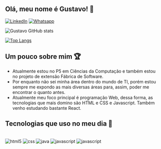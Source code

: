 ## Olá, meu nome é Gustavo! 👋


[![LinkedIn](https://img.shields.io/badge/LinkedIn-0077B5?style=for-the-badge&logo=linkedin&logoColor=white)](https://www.linkedin.com/in/gustavow-barbosas/)
[![Whatsapp](https://img.shields.io/badge/WhatsApp-25D366?style=for-the-badge&logo=whatsapp&logoColor=white)](https://api.whatsapp.com/send?phone=(55)%20(83)%2099676-5975)


![Gustavo GitHub stats](https://github-readme-stats.vercel.app/api?username=guxttavo&show_icons=true&theme=radical&hide_border=true)

[![Top Langs](https://github-readme-stats.vercel.app/api/top-langs/?username=guxttavo&theme=radical&langs_count=10&layout=compact&hide_border=true)](https://github.com/anuraghazra/github-readme-stats)



## Um pouco sobre mim 🏆

- Atualmente estou no P5 em Ciências da Computação e também estou no projeto de extensão Fábrica de Software.
- Por enquanto não sei minha área dentro do mundo de TI, porém estou sempre me expondo as mais diversas áreas para, assim, poder me encontrar o quanto antes.
- Atualmente meu foco principal é programação Web, dessa forma, as tecnologias que mais domino são HTML e CSS e Javascript. Também venho estudando bastante React.


## Tecnologias que uso no meu dia 🚀 

<div style = "display: inline_block"><br/>
    <img align="center" alt ="html5" src ="https://img.shields.io/badge/HTML5-E34F26?style=for-the-badge&logo=html5&logoColor=white" />
    <img align="center" alt ="css" src ="https://img.shields.io/badge/CSS3-1572B6?style=for-the-badge&logo=css3&logoColor=white" />
    <img align="center" alt ="java" src ="https://img.shields.io/badge/Java-ED8B00?style=for-the-badge&logo=java&logoColor=white" />
    <img align="center" alt ="javascript" src ="https://img.shields.io/badge/JavaScript-F7DF1E?style=for-the-badge&logo=javascript&logoColor=black" />
    <img align="center" alt ="javascript" src ="https://img.shields.io/badge/React-20232A?style=for-the-badge&logo=react&logoColor=61DAFB" /
    
</div><br/>




